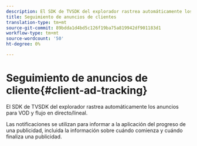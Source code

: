 ```yaml
---
description: El SDK de TVSDK del explorador rastrea automáticamente los anuncios para VOD y flujo en directo/lineal.
title: Seguimiento de anuncios de clientes
translation-type: tm+mt
source-git-commit: 89bdda1d4bd5c126f19ba75a819942df901183d1
workflow-type: tm+mt
source-wordcount: '50'
ht-degree: 0%

---
```



# Seguimiento de anuncios de cliente{#client-ad-tracking}

El SDK de TVSDK del explorador rastrea automáticamente los anuncios para VOD y flujo en directo/lineal.

Las notificaciones se utilizan para informar a la aplicación del progreso de una publicidad, incluida la información sobre cuándo comienza y cuándo finaliza una publicidad.
